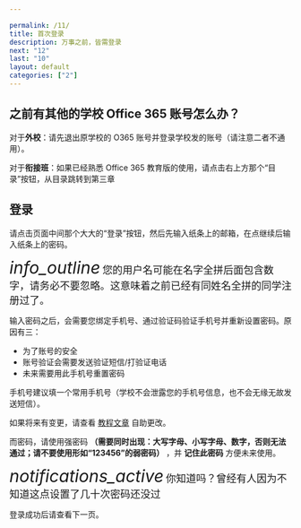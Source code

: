 ```yaml
---

permalink: /11/
title: 首次登录
description: 万事之前，皆需登录
next: "12"
last: "10"
layout: default
categories: ["2"]
---
```


<script>
  document.addEventListener('DOMContentLoaded',function(){
    if (typeof(Storage) !== "undefined")
    {
      localStorage.setItem("step", "/11/");
    }
  });
</script>

## 之前有其他的学校 Office 365 账号怎么办？

对于**外校**：请先退出原学校的 O365 账号并登录学校发的账号（请注意二者不通用）。

对于**衔接班**：如果已经熟悉 Office 365 教育版的使用，请点击右上方那个“目录”按钮，从目录跳转到第三章

## 登录

请点击页面中间那个大大的“登录”按钮，然后先输入纸条上的邮箱，在点继续后输入纸条上的密码。

<div class="card-panel flex-center accent-text">
    <i style="font-size: 30px;" class="material-icons">info_outline</i>
    <span style="font-size: 18px;">您的用户名可能在名字全拼后面包含数字，请务必不要忽略。这意味着之前已经有同姓名全拼的同学注册过了。</span>
    <!-- <span style="font-size: 13px;" class="hide-on-small-and-down">&nbsp;</span> -->
</div>



输入密码之后，会需要您绑定手机号、通过验证码验证手机号并重新设置密码。原因有三：

- 为了账号的安全
- 账号验证会需要发送验证短信/打验证电话
- 未来需要用此手机号重置密码

<!-- <div class="card-panel red yellow-text flex-center">
    <span style="font-size: 30px">⚠</span>
    <span style="font-size: 18px">如您不绑定手机号，<strong>将无法在忘记密码时自行重置密码！！！！</strong>如不设置则需要联系 SubIT 进行重置。
</span></div> -->

手机号建议填一个常用手机号（学校不会泄露您的手机号信息，也不会无缘无故发送短信）。

如果将来有变更，请查看 [教程文章](https://mp.weixin.qq.com/s/dkEssxnH1e2M8w38x8sB2Q) 自助更改。

而密码，请使用强密码 **（需要同时出现：大写字母、小写字母、数字，否则无法通过；请不要使用形如“123456”的弱密码）** ，并 **记住此密码** 方便未来使用。

<div class="card-panel flex-center accent-text">
    <i style="font-size: 30px;" class="material-icons">notifications_active</i>
    <span style="font-size: 18px;">你知道吗？曾经有人因为不知道这点设置了几十次密码还没过</span>
</div>

登录成功后请查看下一页。
